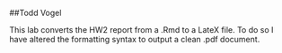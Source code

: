 ##Todd Vogel

This lab converts the HW2 report from a .Rmd to a LateX file.  To do so I have altered the formatting syntax to output a clean .pdf document.
